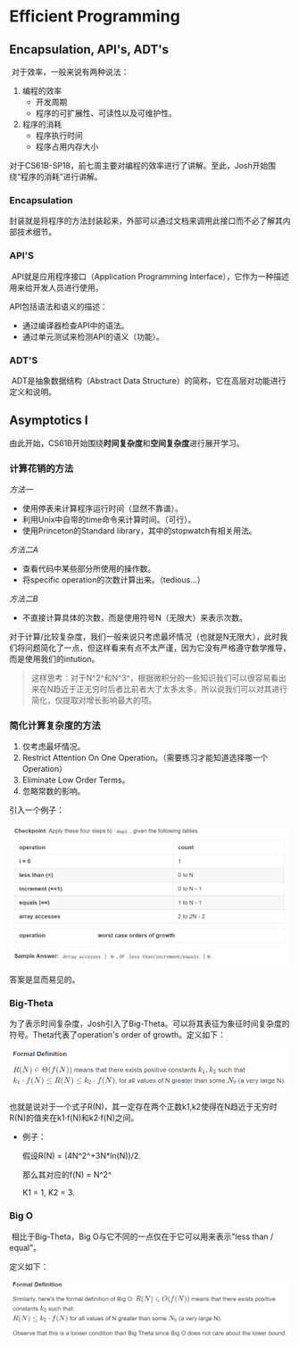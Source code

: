 # Efficient Programming

## Encapsulation, API's, ADT's

​	对于效率，一般来说有两种说法：

1. 编程的效率
   - 开发周期
   - 程序的可扩展性、可读性以及可维护性。
2. 程序的消耗
   - 程序执行时间
   - 程序占用内存大小

​	对于CS61B-SP18，前七周主要对编程的效率进行了讲解。至此，Josh开始围绕“程序的消耗”进行讲解。

### Encapsulation

​	封装就是将程序的方法封装起来，外部可以通过文档来调用此接口而不必了解其内部技术细节。

### API'S

​	API就是应用程序接口（Application Programming Interface），它作为一种描述用来给开发人员进行使用。

API包括语法和语义的描述：

- 通过编译器检查API中的语法。
- 通过单元测试来检测API的语义（功能）。

### ADT'S

​	ADT是抽象数据结构（Abstract Data Structure）的简称，它在高层对功能进行定义和说明。

## Asymptotics I

​	由此开始，CS61B开始围绕**时间复杂度**和**空间复杂度**进行展开学习。

### 计算花销的方法

*方法一*

- 使用停表来计算程序运行时间（显然不靠谱）。
- 利用Unix中自带的time命令来计算时间。（可行）。
- 使用Princeton的Standard library，其中的stopwatch有相关用法。

*方法二A*

- 查看代码中某些部分所使用的操作数。
- 将specific operation的次数计算出来。（tedious...）

*方法二B*

- 不直接计算具体的次数，而是使用符号N（无限大）来表示次数。

​	对于计算/比较复杂度，我们一般来说只考虑最坏情况（也就是N无限大），此时我们将问题简化了一点，但这样看来有点不太严谨，因为它没有严格遵守数学推导，而是使用我们的intution。

> 这样思考：对于N^2^和N^3^，根据微积分的一些知识我们可以很容易看出来在N趋近于正无穷时后者比前者大了太多太多。所以说我们可以对其进行简化，仅提取对增长影响最大的项。

### 简化计算复杂度的方法

1. 仅考虑最坏情况。
2. Restrict Attention On One Operation。（需要练习才能知道选择哪一个Operation）
3. Eliminate Low Order Terms。
4. 忽略常数的影响。

引入一个例子：

![image-20210123214917647](assets/image-20210123214917647.png)

答案是显而易见的。

### Big-Theta

​	为了表示时间复杂度，Josh引入了Big-Theta。可以将其表征为象征时间复杂度的符号。Theta代表了operation's order of growth。定义如下：

![image-20210123215232855](assets/image-20210123215232855.png)

​	也就是说对于一个式子R(N)，其一定存在两个正数k1,k2使得在N趋近于无穷时R(N)的值夹在k1·f(N)和k2·f(N)之间。

- 例子：

  假设R(N) = (4N^2^+3N*ln(N))/2.

  那么其对应的f(N) = N^2^

  K1 = 1, K2 = 3.

### Big O

​	相比于Big-Theta，Big O与它不同的一点仅在于它可以用来表示"less than / equal"。

定义如下：

![image-20210123220140005](assets/image-20210123220140005.png)

